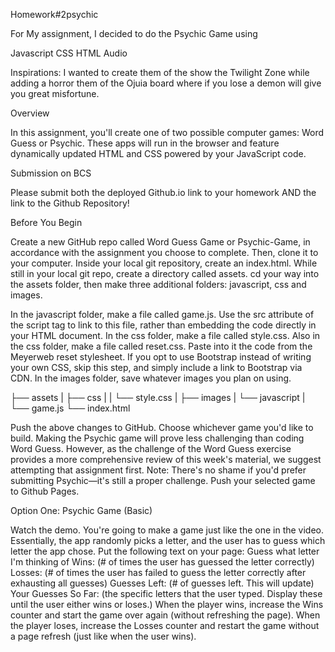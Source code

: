 Homework#2psychic

For My assignment, I decided to do the Psychic Game using

Javascript 
CSS
HTML
Audio 

Inspirations: I wanted to create them of the show the Twilight Zone while adding a horror them of the Ojuia board where if you lose a demon will give you great misfortune. 



Overview

In this assignment, you'll create one of two possible computer games: Word Guess or Psychic. These apps will run in the browser and feature dynamically updated HTML and CSS powered by your JavaScript code.


Submission on BCS


Please submit both the deployed Github.io link to your homework AND the link to the Github Repository!



Before You Begin


Create a new GitHub repo called Word Guess Game or Psychic-Game, in accordance with the assignment you choose to complete. Then, clone it to your computer.
Inside your local git repository, create an index.html.
While still in your local git repo, create a directory called assets.
cd your way into the assets folder, then make three additional folders: javascript, css and images.



In the javascript folder, make a file called game.js. Use the src attribute of the script tag to link to this file, rather than embedding the code directly in your HTML document.
In the css folder, make a file called style.css.
Also in the css folder, make a file called reset.css. Paste into it the code from the Meyerweb reset stylesheet. If you opt to use Bootstrap instead of writing your own CSS, skip this step, and simply include a link to Bootstrap via CDN.
In the images folder, save whatever images you plan on using.


├── assets
|  ├── css
|  |  └── style.css
|  ├── images
|  └── javascript
|     └── game.js
└── index.html

Push the above changes to GitHub.
Choose whichever game you'd like to build. Making the Psychic game will prove less challenging than coding Word Guess. However, as the challenge of the Word Guess exercise provides a more comprehensive review of this week's material, we suggest attempting that assignment first.
Note: There's no shame if you'd prefer submitting Psychic—it's still a proper challenge.
Push your selected game to Github Pages.



Option One: Psychic Game (Basic)




Watch the demo.
You're going to make a game just like the one in the video. Essentially, the app randomly picks a letter, and the user has to guess which letter the app chose. Put the following text on your page:
Guess what letter I'm thinking of
Wins: (# of times the user has guessed the letter correctly)
Losses: (# of times the user has failed to guess the letter correctly after exhausting all guesses)
Guesses Left: (# of guesses left. This will update)
Your Guesses So Far: (the specific letters that the user typed. Display these until the user either wins or loses.)
When the player wins, increase the Wins counter and start the game over again (without refreshing the page).
When the player loses, increase the Losses counter and restart the game without a page refresh (just like when the user wins).



